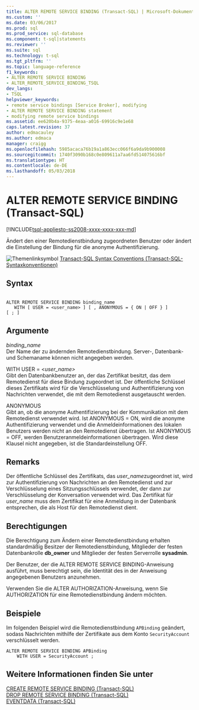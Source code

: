 ```yaml
---
title: ALTER REMOTE SERVICE BINDING (Transact-SQL) | Microsoft-Dokumentation
ms.custom: ''
ms.date: 03/06/2017
ms.prod: sql
ms.prod_service: sql-database
ms.component: t-sql|statements
ms.reviewer: ''
ms.suite: sql
ms.technology: t-sql
ms.tgt_pltfrm: ''
ms.topic: language-reference
f1_keywords:
- ALTER REMOTE SERVICE BINDING
- ALTER_REMOTE_SERVICE_BINDING_TSQL
dev_langs:
- TSQL
helpviewer_keywords:
- remote service bindings [Service Broker], modifying
- ALTER REMOTE SERVICE BINDING statement
- modifying remote service bindings
ms.assetid: ee620b4a-9375-4eaa-a016-69916c9e1e68
caps.latest.revision: 37
author: edmacauley
ms.author: edmaca
manager: craigg
ms.openlocfilehash: 5985acaca76b19a1a863ecc066f6a9da9b900008
ms.sourcegitcommit: 1740f3090b168c0e809611a7aa6fd514075616bf
ms.translationtype: HT
ms.contentlocale: de-DE
ms.lasthandoff: 05/03/2018
---
```

# <a name="alter-remote-service-binding-transact-sql"></a>ALTER REMOTE SERVICE BINDING (Transact-SQL)
[!INCLUDE[tsql-appliesto-ss2008-xxxx-xxxx-xxx-md](../../includes/tsql-appliesto-ss2008-xxxx-xxxx-xxx-md.md)]

  Ändert den einer Remotedienstbindung zugeordneten Benutzer oder ändert die Einstellung der Bindung für die anonyme Authentifizierung.  
  
 ![Themenlinksymbol](../../database-engine/configure-windows/media/topic-link.gif "Topic link icon") [Transact-SQL Syntax Conventions (Transact-SQL-Syntaxkonventionen)](../../t-sql/language-elements/transact-sql-syntax-conventions-transact-sql.md)  
  
## <a name="syntax"></a>Syntax  
  
```  
  
ALTER REMOTE SERVICE BINDING binding_name   
   WITH [ USER = <user_name> ] [ , ANONYMOUS = { ON | OFF } ]   
[ ; ]  
```  
  
## <a name="arguments"></a>Argumente  
 *binding_name*  
 Der Name der zu ändernden Remotedienstbindung. Server-, Datenbank- und Schemaname können nicht angegeben werden.  
  
 WITH USER = \<*user_name>*  
 Gibt den Datenbankbenutzer an, der das Zertifikat besitzt, das dem Remotedienst für diese Bindung zugeordnet ist. Der öffentliche Schlüssel dieses Zertifikats wird für die Verschlüsselung und Authentifizierung von Nachrichten verwendet, die mit dem Remotedienst ausgetauscht werden.  
  
 ANONYMOUS  
 Gibt an, ob die anonyme Authentifizierung bei der Kommunikation mit dem Remotedienst verwendet wird. Ist ANONYMOUS = ON, wird die anonyme Authentifizierung verwendet und die Anmeldeinformationen des lokalen Benutzers werden nicht an den Remotedienst übertragen. Ist ANONYMOUS = OFF, werden Benutzeranmeldeinformationen übertragen. Wird diese Klausel nicht angegeben, ist die Standardeinstellung OFF.  
  
## <a name="remarks"></a>Remarks  
 Der öffentliche Schlüssel des Zertifikats, das *user_name*zugeordnet ist, wird zur Authentifizierung von Nachrichten an den Remotedienst und zur Verschlüsselung eines Sitzungsschlüssels verwendet, der dann zur Verschlüsselung der Konversation verwendet wird. Das Zertifikat für *user_name* muss dem Zertifikat für eine Anmeldung in der Datenbank entsprechen, die als Host für den Remotedienst dient.  
  
## <a name="permissions"></a>Berechtigungen  
 Die Berechtigung zum Ändern einer Remotedienstbindung erhalten standardmäßig Besitzer der Remotedienstbindung, Mitglieder der festen Datenbankrolle **db_owner** und Mitglieder der festen Serverrolle **sysadmin**.  
  
 Der Benutzer, der die ALTER REMOTE SERVICE BINDING-Anweisung ausführt, muss berechtigt sein, die Identität des in der Anweisung angegebenen Benutzers anzunehmen.  
  
 Verwenden Sie die ALTER AUTHORIZATION-Anweisung, wenn Sie AUTHORIZATION für eine Remotedienstbindung ändern möchten.  
  
## <a name="examples"></a>Beispiele  
 Im folgenden Beispiel wird die Remotedienstbindung `APBinding` geändert, sodass Nachrichten mithilfe der Zertifikate aus dem Konto `SecurityAccount` verschlüsselt werden.  
  
```  
ALTER REMOTE SERVICE BINDING APBinding  
    WITH USER = SecurityAccount ;  
```  
  
## <a name="see-also"></a>Weitere Informationen finden Sie unter  
 [CREATE REMOTE SERVICE BINDING &#40;Transact-SQL&#41;](../../t-sql/statements/create-remote-service-binding-transact-sql.md)   
 [DROP REMOTE SERVICE BINDING &#40;Transact-SQL&#41;](../../t-sql/statements/drop-remote-service-binding-transact-sql.md)   
 [EVENTDATA &#40;Transact-SQL&#41;](../../t-sql/functions/eventdata-transact-sql.md)  
  
  
